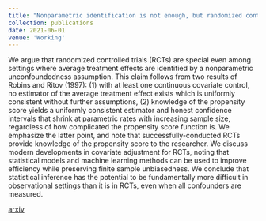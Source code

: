 ```yaml
---
title: "Nonparametric identification is not enough, but randomized controlled trials are"
collection: publications
date: 2021-06-01
venue: 'Working'
---
```


We argue that randomized controlled trials (RCTs) are special even among settings where average treatment effects are identified by a nonparametric unconfoundedness assumption. This claim follows from two results of Robins and Ritov (1997): (1) with at least one continuous covariate control, no estimator of the average treatment effect exists which is uniformly consistent without further assumptions, (2) knowledge of the propensity score yields a uniformly consistent estimator and honest confidence intervals that shrink at parametric rates with increasing sample size, regardless of how complicated the propensity score function is. We emphasize the latter point, and note that successfully-conducted RCTs provide knowledge of the propensity score to the researcher. We discuss modern developments in covariate adjustment for RCTs, noting that statistical models and machine learning methods can be used to improve efficiency while preserving finite sample unbiasedness. We conclude that statistical inference has the potential to be fundamentally more difficult in observational settings than it is in RCTs, even when all confounders are measured.

[arxiv](https://arxiv.org/abs/2108.11342)

